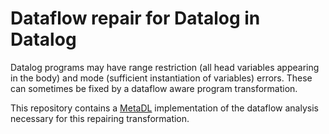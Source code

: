 # Dataflow repair for Datalog in Datalog

Datalog programs may have range restriction (all head variables appearing in the
body) and mode (sufficient instantiation of variables) errors. These can sometimes
be fixed by a dataflow aware program transformation.

This repository contains a [MetaDL](https://github.com/lu-cs-sde/metadl)
implementation of the dataflow analysis necessary for this repairing transformation.
